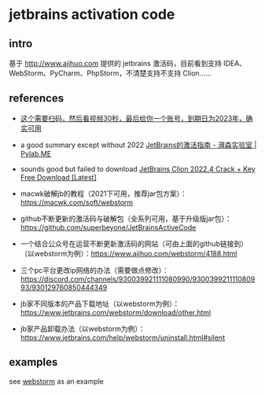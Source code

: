 # jetbrains activation code

## intro

基于 http://www.ajihuo.com 提供的 jetbrains 激活码，目前看到支持 IDEA、WebStorm、PyCharm、PhpStorm，不清楚支持不支持 Clion……

## references

- [这个需要扫码，然后看视频30秒，最后给你一个账号，到期日为2023年，确实可用](https://ideas.zngue.com/detail/9845.html)
- a good summary except without 2022 [JetBrains的激活指南 - 湃森实验室 | Pylab.ME](https://pylab.me/blog/post/jetbrains_license_note)
- sounds good but failed to download [JetBrains Clion 2022.4 Crack + Key Free Download [Latest]](https://fullportable.com/jetbrains-clion-full-download/)

- macwk破解jb的教程（2021下可用，推荐jar包方案）：https://macwk.com/soft/webstorm
- github不断更新的激活码与破解包（全系列可用，基于升级版jar包）：https://github.com/superbeyone/JetBrainsActiveCode
- 一个结合公众号在运营不断更新激活码的网站（可由上面的github链接到）（以webstorm为例）：https://www.ajihuo.com/webstorm/4188.html
- 三个pc平台更改ip网络的办法（需要做点修改）：https://discord.com/channels/930039921111080990/930039921111080993/930129760850444349
- jb家不同版本的产品下载地址（以webstorm为例）：https://www.jetbrains.com/webstorm/download/other.html
- jb家产品卸载办法（以webstorm为例）：https://www.jetbrains.com/help/webstorm/uninstall.html#silent

## examples

see [webstorm](./webstorm/readme.md) as an example
